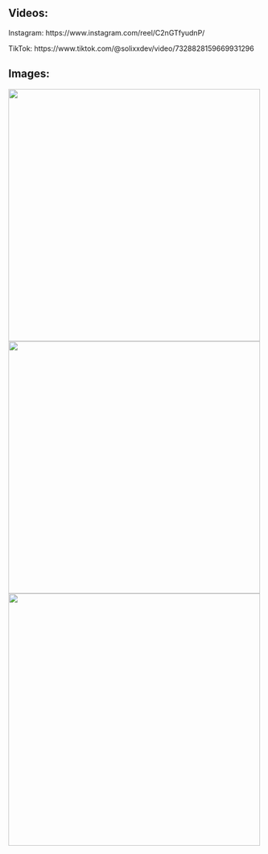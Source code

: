 <h2>Videos:</h2>

<p>Instagram: https://www.instagram.com/reel/C2nGTfyudnP/</p>
<p>TikTok: https://www.tiktok.com/@solixxdev/video/7328828159669931296</p>

<h2>Images:</h2>
<img width="500" src="https://github.com/user-attachments/assets/df01f1f6-96bd-4771-aa92-a5483fd528f0">
<img width="500" src="https://github.com/user-attachments/assets/1f4918b6-efc3-4159-bc7c-f578fdad2164">
<img width="500" src="https://github.com/user-attachments/assets/a4feff77-3427-4d23-a010-67ff305f9830">

